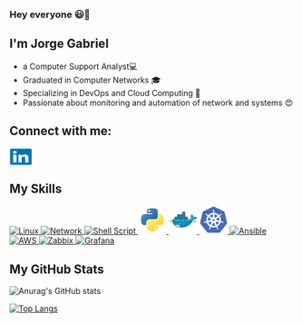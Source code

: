 ### Hey everyone :smiley::wave:

## I'm Jorge Gabriel
- a Computer Support Analyst💻
- Graduated in Computer Networks :mortar_board:
- Specializing in DevOps and Cloud Computing :rocket:
- Passionate about monitoring and automation of network and systems :heart_eyes:

## Connect with me:
<a href="https://www.linkedin.com/in/jorge-gabriel" target="_blank">
<img align="center" alt="jorgegabriel-linkedin" height="30" width="40" src="https://raw.githubusercontent.com/devicons/devicon/master/icons/linkedin/linkedin-original.svg">
</a>

## My Skills
<!--- Linux Skill --->
<a href="https://pt.wikipedia.org/wiki/Linux" title="This is an HTML liked image">
	<img alt="Linux" src="https://img.icons8.com/color/48/000000/linux.png" width="50" height="50" style="max-width:100%;"/>
</a>

<!--- Network Skill --->
<a href="https://pt.wikipedia.org/wiki/Rede_de_computadores" title="This is an HTML liked image">
	<img alt="Network" src="https://img.icons8.com/plasticine/100/000000/thin-client.png" width="50" height="50" style="max-width:100%;"/>
</a>

<!--- Shell Scripting Skill --->
<a href="https://pt.wikipedia.org/wiki/Shell_script" title="This is an HTML liked image">
	<img alt="Shell Script" src="https://img.icons8.com/plasticine/100/000000/bash.png" width="50" height="50" style="max-width:100%;"/>
</a>

<!--- Python Skill --->
<a href="https://www.python.org/" title="This is an HTML liked image">
	<img alt="Python" src="https://raw.githubusercontent.com/devicons/devicon/master/icons/python/python-original.svg" width="50" height="50" style="max-width:100%;"/>
</a>

<!--- Docker --->
<a href="https://www.docker.com/" title="This is an HTML liked image">
	<img alt="Docker" src="https://raw.githubusercontent.com/devicons/devicon/master/icons/docker/docker-original.svg" width="50" height="50" style="max-width:100%;"/>
</a>

<!--- Kubernetes --->
<a href="https://kubernetes.io/" title="This is an HTML liked image">
	<img alt="Kubernetes" src="https://raw.githubusercontent.com/devicons/devicon/master/icons/kubernetes/kubernetes-plain.svg" width="50" height="50" style="max-width:100%;"/>
</a>

<!--- Ansible --->
<a href="https://www.ansible.com/" title="This is an HTML liked image">
	<img alt="Ansible" src="https://img.icons8.com/fluent/48/000000/ansible.png" width="50" height="50" style="max-width:100%;"/>
</a>

<!--- AWS --->
<a href="https://aws.amazon.com/" title="This is an HTML liked image">
	<img alt="AWS" src="https://img.icons8.com/color/48/000000/amazon-web-services.png" width="50" height="50" style="max-width:100%;"/>
</a>

<!--- Zabbix --->
<a href="https://www.zabbix.com/" title="This is an HTML liked image">
	<img alt="Zabbix" src="https://store-images.s-microsoft.com/image/apps.2274.3cf2166c-4134-4d3d-956d-9f14f6a979dd.c1a4156b-ce84-4433-96fc-8cc73e10b467.fe0b06e0-00dd-427d-a155-2db405e63ac2.png" width="50" height="50" style="max-width:100%;"/>
</a>

<!--- Grafana --->
<a href="https://grafana.com/" title="This is an HTML liked image">
	<img alt="Grafana" src="https://grafana.com/static/img/platform/grafana_enterprise_dark.svg" width="50" height="50" style="max-width:100%;"/>
</a>

## My GitHub Stats
![Anurag's GitHub stats](https://github-readme-stats.vercel.app/api?username=jorgegabrielti&show_icons=true&theme=merko)

[![Top Langs](https://github-readme-stats.vercel.app/api/top-langs/?username=jorgegabrielti&layout=compact)](https://github.com/jorgegabrielti/github-readme-stats)

<!--
**jorgegabrielti/jorgegabrielti** is a ✨ _special_ ✨ repository because its `README.md` (this file) appears on your GitHub profile.

Here are some ideas to get you started:

- 🔭 I’m currently working on ...
- 🌱 I’m currently learning ...
- 👯 I’m looking to collaborate on ...
- 🤔 I’m looking for help with ...
- 💬 Ask me about ...
- 📫 How to reach me: ...
- 😄 Pronouns: ...
- ⚡ Fun fact: ...
-->

